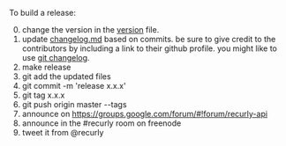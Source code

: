 
To build a release:

0. change the version in the [version](/version) file.
1. update [changelog.md](./changelog.md) based on commits. be sure to give credit to the contributors by including a link to their github profile. you might like to use [git changelog](https://github.com/visionmedia/git-extras).
2. make release
3. git add the updated files
4. git commit -m 'release x.x.x'
5. git tag x.x.x
6. git push origin master --tags
7. announce on https://groups.google.com/forum/#!forum/recurly-api
8. announce in the #recurly room on freenode
9. tweet it from @recurly
